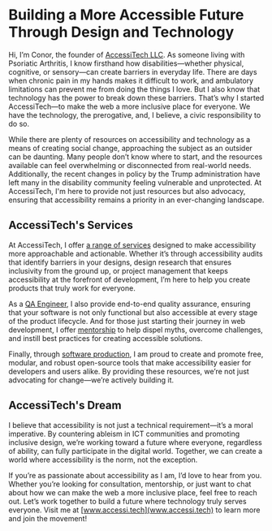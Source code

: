 
<!--
title: Building a More Accessible Future Through Design and Technology
description: Conor, founder of AccessiTech LLC and a disability advocate, shares how lived experience with Psoriatic Arthritis drives his mission to make tech inclusive. Offering audits, mentorship, and open-source tools, he bridges the gap between accessibility theory and real-world solutions. Join the movement for a web that works for all.
date: 2025-03-24
keywords: accessible web, disability advocate,inclusive design, accessibility audits, how to make websites accessible
categories: Disability Advocacy, Web Accessibility
image: Building-a-More-Accessible-Future-Through-Design-and-Technology.png
imageAlt: Dark blue text on yellow background saying, Building a More Accessible Future Through Design and Technology
status: published
next: /blog/How-AccessiTech-Meets-You-Where-You-Are, Accessibility Isn’t One-Size-Fits-All - How AccessiTech Meets You Where You Are
-->

# Building a More Accessible Future Through Design and Technology

Hi, I’m Conor, the founder of [AccessiTech LLC](https://www.accessi.tech/). As someone living with Psoriatic Arthritis, I know firsthand how disabilities—whether physical, cognitive, or sensory—can create barriers in everyday life. There are days when chronic pain in my hands makes it difficult to work, and ambulatory limitations can prevent me from doing the things I love. But I also know that technology has the power to break down these barriers. That’s why I started AccessiTech—to make the web a more inclusive place for everyone. We have the technology, the prerogative, and, I believe, a civic responsibility to do so.

While there are plenty of resources on accessibility and technology as a means of creating social change, approaching the subject as an outsider can be daunting. Many people don’t know where to start, and the resources available can feel overwhelming or disconnected from real-world needs. Additionally, the recent changes in policy by the Trump administration have left many in the disability community feeling vulnerable and unprotected. At AccessiTech, I'm here to provide not just resources but also advocacy, ensuring that accessibility remains a priority in an ever-changing landscape.

## AccessiTech's Services

At AccessiTech, I offer [a range of services](https://www.accessi.tech/#consultation) designed to make accessibility more approachable and actionable. Whether it’s through accessibility audits that identify barriers in your designs, design research that ensures inclusivity from the ground up, or project management that keeps accessibility at the forefront of development, I’m here to help you create products that truly work for everyone.

As a [QA Engineer](https://www.accessi.tech/#qa), I also provide end-to-end quality assurance, ensuring that your software is not only functional but also accessible at every stage of the product lifecycle. And for those just starting their journey in web development, I offer [mentorship](https://www.accessi.tech/#mentorship) to help dispel myths, overcome challenges, and instill best practices for creating accessible solutions.

Finally, through [software production](https://www.accessi.tech/#production), I am proud to create and promote free, modular, and robust open-source tools that make accessibility easier for developers and users alike. By providing these resources, we’re not just advocating for change—we’re actively building it.

## AccessiTech's Dream

I believe that accessibility is not just a technical requirement—it’s a moral imperative. By countering ableism in ICT communities and promoting inclusive design, we’re working toward a future where everyone, regardless of ability, can fully participate in the digital world. Together, we can create a world where accessibility is the norm, not the exception.

If you’re as passionate about accessibility as I am, I’d love to hear from you. Whether you’re looking for consultation, mentorship, or just want to chat about how we can make the web a more inclusive place, feel free to reach out. Let’s work together to build a future where technology truly serves everyone. Visit me at [www.accessi.tech](www.accessi.tech) to learn more and join the movement!
